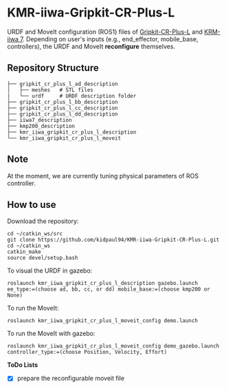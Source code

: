 # KMR-iiwa-Gripkit-CR-Plus-L
URDF and MoveIt configuration (ROS1) files of [Gripkit-CR-Plus-L](https://weiss-robotics.com/gripkit/) and [KRM-iiwa 7](https://www.kuka.com/en-us/products/mobility/mobile-robot-systems/kmr-iiwa). Depending on user's inputs (e.g., end_effector, mobile_base, controllers), the URDF and MoveIt **reconfigure** themselves.

## Repository Structure

    ├── gripkit_cr_plus_l_ad_description
    │   ├── meshes   # STL files
    |   └── urdf     # URDF description folder
    ├── gripkit_cr_plus_l_bb_description
    ├── gripkit_cr_plus_l_cc_description
    ├── gripkit_cr_plus_l_dd_description
    ├── iiwa7_description              
    ├── kmp200_description
    ├── kmr_iiwa_gripkit_cr_plus_l_description  
    └── kmr_iiwa_gripkit_cr_plus_l_moveit

## Note
At the moment, we are currently tuning physical parameters of ROS controller.

## How to use
Download the repository:

    cd ~/catkin_ws/src
    git clone https://github.com/kidpaul94/KMR-iiwa-Gripkit-CR-Plus-L.git
    cd ~/catkin_ws
    catkin_make
    source devel/setup.bash
    
To visual the URDF in gazebo:

    roslaunch kmr_iiwa_gripkit_cr_plus_l_description gazebo.launch ee_type:=(choose ad, bb, cc, or dd) mobile_base:=(choose kmp200 or None)
    
To run the MoveIt:

    roslaunch kmr_iiwa_gripkit_cr_plus_l_moveit_config demo.launch 

To run the MoveIt with gazebo:

    roslaunch kmr_iiwa_gripkit_cr_plus_l_moveit_config demo_gazebo.launch controller_type:=(choose Position, Velocity, Effort)
    
**ToDo Lists**
- [X] prepare the reconfigurable moveit file
